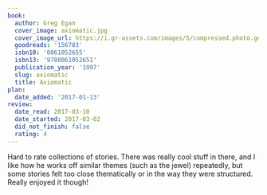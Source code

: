 ```yaml
---
book:
  author: Greg Egan
  cover_image: axiomatic.jpg
  cover_image_url: https://i.gr-assets.com/images/S/compressed.photo.goodreads.com/books/1287341765l/156783._SX98_.jpg
  goodreads: '156783'
  isbn10: '0061052655'
  isbn13: '9780061052651'
  publication_year: '1997'
  slug: axiomatic
  title: Axiomatic
plan:
  date_added: '2017-01-13'
review:
  date_read: 2017-03-10
  date_started: 2017-03-02
  did_not_finish: false
  rating: 4
---
```


Hard to rate collections of stories. There was really cool stuff in there, and I like how he works off similar themes (such as the jewel) repeatedly, but some stories felt too close thematically or in the way they were structured. Really enjoyed it though!
